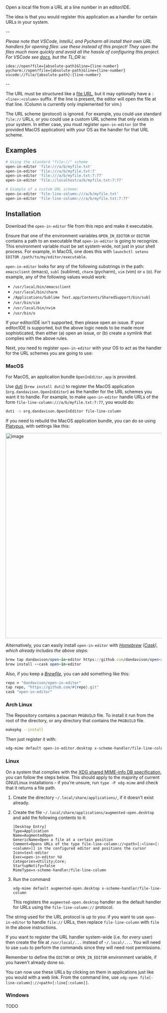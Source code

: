 Open a local file from a URL at a line number in an editor/IDE.

The idea is that you would register this application as a handler for certain URLs in your system.

--

*Please note that VSCode, IntelliJ, and Pycharm all install their own URL handlers for opening files: use these instead of this project! They open the files much more quickly and avoid all the hassle of configuring this project. For VSCode see [docs](https://code.visualstudio.com/docs/editor/command-line#_opening-vs-code-with-urls), but the TL;DR is:*
```
idea://open?file={absolute-path}&line={line-number}
pycharm://open?file={absolute-path}&line={line-number}
vscode://file/{absolute-path}:{line-number}
```
--

The URL must be structured like a [file URL](https://en.wikipedia.org/wiki/File_URI_scheme), but it may optionally have a `:<line>:<column>` suffix. If the line is present, the editor will open the file at that line. (Column is currently only implemented for vim.)

The URL scheme (protocol) is ignored. For example, you could use standard `file://` URLs, or you could use a custom URL scheme that only exists in your system. In either case, you must register `open-in-editor` (or the provided MacOS application) with your OS as the handler for that URL scheme.

## Examples

```bash
# Using the standard "file://" scheme
open-in-editor 'file:///a/b/myfile.txt'
open-in-editor 'file:///a/b/myfile.txt:7'
open-in-editor 'file:///a/b/myfile.txt:7:77'
open-in-editor 'file://localhost/a/b/myfile.txt:7:77'

# Example of a custom URL scheme:
open-in-editor 'file-line-column:///a/b/myfile.txt'
open-in-editor 'file-line-column:///a/b/myfile.txt:7:77'
```


## Installation

Download the `open-in-editor` file from this repo and make it executable.

Ensure that one of the environment variables `OPEN_IN_EDITOR` or `EDITOR` contains a path to an executable that `open-in-editor` is going to recognize. This environment variable must be set system-wide, not just in your shell process. For example, in MacOS, one does this with `launchctl setenv EDITOR /path/to/my/editor/executable`.

`open-in-editor` looks for any of the following substrings in the path: `emacsclient` (emacs), `subl` (sublime), `charm` (pycharm), `vim` (vim) or `o` (o). For example, any of the following values would work:

- `/usr/local/bin/emacsclient`
- `/usr/local/bin/charm`
- `/Applications/Sublime Text.app/Contents/SharedSupport/bin/subl`
- `/usr/bin/vim`
- `/usr/local/bin/nvim`
- `/usr/bin/o`


If your editor/IDE isn't supported, then please open an issue. If your editor/IDE is supported, but the above logic needs to be made more sophisticated, then either (a) open an issue, or (b) create a symlink that complies with the above rules.

Next, you need to register `open-in-editor` with your OS to act as the handler for the URL schemes you are going to use:

### MacOS

For MacOS, an application bundle `OpenInEditor.app` is provided.

Use [duti](https://github.com/moretension/duti) (`brew install duti`) to register the MacOS application (`org.dandavison.OpenInEditor`) as the handler for the URL schemes you want it to handle. For example, to make `open-in-editor` handle URLs of the form `file-line-column:///a/b/myfile.txt:7:77`, you would do:

```bash
duti -s org.dandavison.OpenInEditor file-line-column
```

If you need to rebuild the MacOS application bundle, you can do so using [Platypus](https://github.com/sveinbjornt/Platypus), with settings like this:

<img width="662" alt="image" src="https://github.com/dandavison/open-in-editor/assets/52205/8a9b5019-a3b7-4ba0-9537-74d410eccbe8">

Alternatively, you can easily install `open-in-editor` with _[Homebrew](https://brew.sh) ([Cask](https://docs.brew.sh/Cask-Cookbook)), which already includes the above steps:_
```rb
brew tap dandavison/open-in-editor https://github.com/dandavison/open-in-editor.git
brew install --cask open-in-editor
```

Also, if you keep a [_Brewfile_](https://github.com/Homebrew/homebrew-bundle#usage), you can add something like this:
```rb
repo = "dandavison/open-in-editor"
tap repo, "https://github.com/#{repo}.git"
cask "open-in-editor"
```

### Arch Linux

The Repository contains a pacman ``PKGBUILD`` file. To install it run from the root of the directory, or any directory that contains the ``PKGBUILD`` file.

```sh
makepkg --install
```

Then just register it with:

```sh
xdg-mime default open-in-editor.desktop x-scheme-handler/file-line-column
```

### Linux

On a system that complies with the [XDG shared MIME-info DB specification](https://specifications.freedesktop.org/shared-mime-info-spec/shared-mime-info-spec-latest.html#idm140625828587776), you can follow the steps below. This should apply to the majority of current GNU/Linux installations - if you're unsure, run `type -P xdg-mime` and check that it returns a file path.

1. Create the directory `~/.local/share/applications/`, if it doesn't exist already.

2. Create the file `~/.local/share/applications/augmented-open.desktop` and add the following contents to it:
   ```
   [Desktop Entry]
   Type=Application
   Name=AugmentedOpen
   GenericName=Open a file at a certain position
   Comment=Opens URLs of the type file-line-column://<path>[:<line>[:<column>]] in the configured editor and positions the cursor
   Icon=text-editor
   Exec=open-in-editor %U
   Categories=Utility;Core;
   StartupNotify=false
   MimeType=x-scheme-handler/file-line-column
   ```

3. Run the command
   ```
   xdg-mime default augmented-open.desktop x-scheme-handler/file-line-column
   ```
   This registers the `augmented-open.desktop` handler as the default handler for URLs using the `file-line-column://` protocol.

The string used for the URL protocol is up to you: if you want to use `open-in-editor` to handle `file://` URLs, then replace `file-line-column` with `file` in the above instructions.

If you want to register the URL handler system-wide (i.e. for _every_ user) then create the file at `/usr/local/...` instead of `~/.local/...`. You will need to use `sudo` to perform the commands since they will need root permissions.

Remember to define the `EDITOR` or `OPEN_IN_EDITOR` environment variable, if you haven't already done so.

You can now use these URLs by clicking on them in applications just like you would with a web link. From the command line, use `xdg-open file[-line-column]://<path>[:line[:column]]`.

### Windows
TODO

